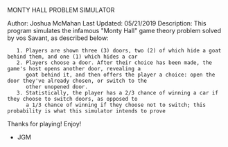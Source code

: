 MONTY HALL PROBLEM SIMULATOR
  
  Author: Joshua McMahan
  Last Updated: 05/21/2019
  Description: 
       This program simulates the infamous "Monty Hall" game theory problem solved by vos Savant, as described below:
       
       1. Players are shown three (3) doors, two (2) of which hide a goat behind them, and one (1) which hides a car
       2. Players choose a door. After their choice has been made, the game's host opens another door, revealing a 
          goat behind it, and then offers the player a choice: open the door they've already chosen, or switch to the 
          other unopened door.
       3. Statistically, the player has a 2/3 chance of winning a car if they choose to switch doors, as opposed to
          a 1/3 chance of winning if they choose not to switch; this probability is what this simulator intends to prove
          
  Thanks for playing! Enjoy!
  
  - JGM
